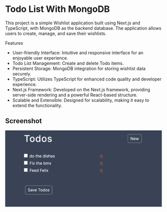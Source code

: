 # Todo List With MongoDB
This project is a simple Wishlist application built using Next.js and TypeScript, with MongoDB as the backend database. The application allows users to create, manage, and save their wishlists.

Features
* User-friendly Interface: Intuitive and responsive interface for an enjoyable user experience.
* Todo List Management: Create and delete Todo items.
* Persistent Storage: MongoDB integration for storing wishlist data securely.
* TypeScript: Utilizes TypeScript for enhanced code quality and developer experience.
* Next.js Framework: Developed on the Next.js framework, providing server-side rendering and a powerful React-based structure.
* Scalable and Extensible: Designed for scalability, making it easy to extend the functionality.


## Screenshot

![Screenshot](screenshot.png)
